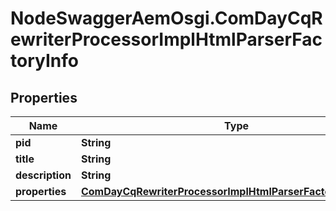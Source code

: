 # NodeSwaggerAemOsgi.ComDayCqRewriterProcessorImplHtmlParserFactoryInfo

## Properties
Name | Type | Description | Notes
------------ | ------------- | ------------- | -------------
**pid** | **String** |  | [optional] 
**title** | **String** |  | [optional] 
**description** | **String** |  | [optional] 
**properties** | [**ComDayCqRewriterProcessorImplHtmlParserFactoryProperties**](ComDayCqRewriterProcessorImplHtmlParserFactoryProperties.md) |  | [optional] 


